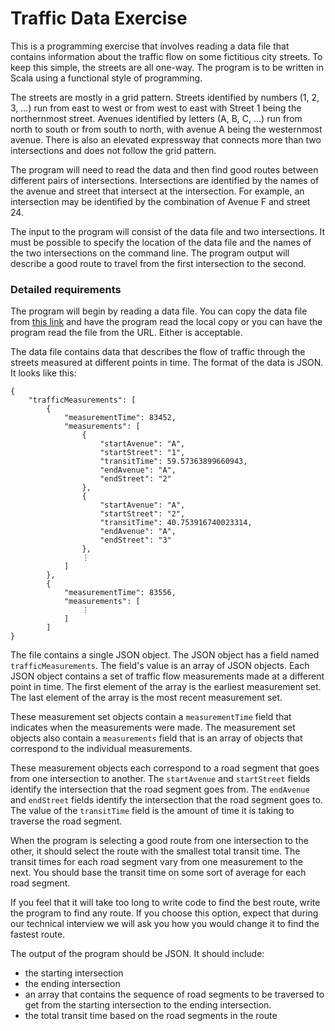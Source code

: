 # Traffic Data Exercise

This is a programming exercise that involves reading a data file that contains information about the traffic flow on some fictitious city streets. To keep this simple, the streets are all one-way. The program is to be written in Scala using a functional style of programming.

The streets are mostly in a grid pattern. Streets identified by numbers (1, 2, 3, ...) run from east to west or from west to east with Street 1 being the northernmost street. Avenues identified by letters (A, B, C, ...) run from north to south or from south to north, with avenue A being the westernmost avenue. There is also an elevated expressway that connects more than two intersections and does not follow the grid pattern.

The program will need to read the data and then find good routes between different pairs of intersections. Intersections are identified by the names of the avenue and street that intersect at the intersection. For example, an intersection may be identified by the combination of Avenue F and street 24.

The input to the program will consist of the data file and two intersections. It must be possible to specify the location of the data file and the names of the two intersections on the command line. The program output will describe a good route to travel from the first intersection to the second.

### Detailed requirements

The program will begin by reading a data file. You can copy the data file from [this link](https://drive.google.com/file/d/1Y73I-jLXT8XmlwpkdSlKKujVyKsExvLc/view) and have the program read the local copy or you can have the program read the file from the URL. Either is acceptable.

The data file contains data that describes the flow of traffic through the streets measured at different points in time. The format of the data is JSON. It looks like this:

```
{
    "trafficMeasurements": [
        {
            "measurementTime": 83452,
            "measurements": [
                {
                    "startAvenue": "A",
                    "startStreet": "1",
                    "transitTime": 59.57363899660943,
                    "endAvenue": "A",
                    "endStreet": "2"
                },
                {
                    "startAvenue": "A",
                    "startStreet": "2",
                    "transitTime": 40.753916740023314,
                    "endAvenue": "A",
                    "endStreet": "3"
                },
                ⋮
            ]
        },
        {
            "measurementTime": 83556,
            "measurements": [
                ⋮
            ]
        ]
}
```

The file contains a single JSON object. The JSON object has a field named `trafficMeasurements`. The field's value is an array of JSON objects. Each JSON object contains a set of traffic flow measurements made at a different point in time. The first element of the array is the earliest measurement set. The last element of the array is the most recent measurement set.

These measurement set objects contain a `measurementTime` field that indicates when the measurements were made. The measurement set objects also contain a `measurements` field that is an array of objects that correspond to the individual measurements.

These measurement objects each correspond to a road segment that goes from one intersection to another. The `startAvenue` and `startStreet` fields identify the intersection that the road segment goes from. The `endAvenue` and `endStreet` fields identify the intersection that the road segment goes to. The value of the `transitTime` field is the amount of time it is taking to traverse the road segment.

When the program is selecting a good route from one intersection to the other, it should select the route with the smallest total transit time. The transit times for each road segment vary from one measurement to the next. You should base the transit time on some sort of average for each road segment.

If you feel that it will take too long to write code to find the best route, write the program to find any route. If you choose this option, expect that during our technical interview we will ask you how you would change it to find the fastest route.

The output of the program should be JSON. It should include:

- the starting intersection
- the ending intersection
- an array that contains the sequence of road segments to be traversed to get from the starting intersection to the ending intersection.
- the total transit time based on the road segments in the route
